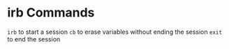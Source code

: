 # irb Commands

`irb` to start a session
`cb` to erase variables without ending the session
`exit` to end the session
